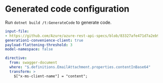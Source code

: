 # Generated code configuration

Run `dotnet build /t:GenerateCode` to generate code.

``` yaml
input-file:
- https://github.com/Azure/azure-rest-api-specs/blob/83327afe471d7a2eb923de58b163658d45e0e5a7/specification/communication/data-plane/Email/stable/2023-03-31/CommunicationServicesEmail.json
generation1-convenience-client: true
payload-flattening-threshold: 3
model-namespace: false

directive:
  from: swagger-document
  where: "$.definitions.EmailAttachment.properties.contentInBase64"
  transform: >
    $["x-ms-client-name"] = "content";
```


